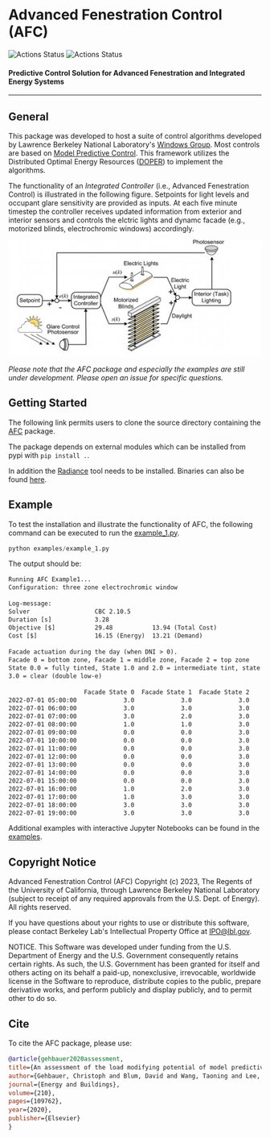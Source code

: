 # Advanced Fenestration Control (AFC)

![Actions Status](https://github.com/LBNL-ETA/AFC/workflows/Syntax/badge.svg)
![Actions Status](https://github.com/LBNL-ETA/AFC/workflows/UnitTests/badge.svg)

#### Predictive Control Solution for Advanced Fenestration and Integrated Energy Systems
----------------------------------------------------------------------------------------

## General
This package was developed to host a suite of control algorithms developed by Lawrence Berkeley National Laboratory's [Windows Group](https://windows.lbl.gov/). Most controls are based on [Model Predictive Control](https://en.wikipedia.org/wiki/Model_predictive_control). This framework utilizes the Distributed Optimal Energy Resources ([DOPER](https://github.com/LBNL-ETA/DOPER)) to implement the algorithms.

The functionality of an *Integrated Controller* (i.e., Advanced Fenestration Control) is illustrated in the following figure. Setpoints for light levels and occupant glare sensitivity are provided as inputs. At each five minute timestep the controller receives updated information from exterior and interior sensors and controls the elctric lights and dynamc facade (e.g., motorized blinds, electrochromic windows) accordingly.

![illustrate_system.jpg](https://github.com/LBNL-ETA/AFC/blob/master/docs/illustrate_system.jpg)

*Please note that the AFC package and especially the examples are still under development. Please open an issue for specific questions.*

## Getting Started
The following link permits users to clone the source directory containing the [AFC](https://github.com/LBNL-ETA/AFC) package.

The package depends on external modules which can be installed from pypi with ```pip install .```.

In addition the [Radiance](https://www.radiance-online.org/download-install/radiance-source-code/latest-release) tool needs to be installed. Binaries can also be found [here](https://github.com/LBNL-ETA/Radiance/releases).

## Example
To test the installation and illustrate the functionality of AFC, the following command can be executed to run the [example_1.py](https://github.com/LBNL-ETA/AFC/blob/master/examples/example_1.py).

```python
python examples/example_1.py
```

The output should be:

```
Running AFC Example1...
Configuration: three zone electrochromic window

Log-message:
Solver                  CBC 2.10.5
Duration [s]            3.28
Objective [$]           29.48           13.94 (Total Cost)
Cost [$]                16.15 (Energy)  13.21 (Demand)

Facade actuation during the day (when DNI > 0).
Facade 0 = bottom zone, Facade 1 = middle zone, Facade 2 = top zone
State 0.0 = fully tinted, State 1.0 and 2.0 = intermediate tint, state 3.0 = clear (double low-e)

                     Facade State 0  Facade State 1  Facade State 2
2022-07-01 05:00:00             3.0             3.0             3.0
2022-07-01 06:00:00             3.0             3.0             3.0
2022-07-01 07:00:00             3.0             2.0             3.0
2022-07-01 08:00:00             1.0             1.0             3.0
2022-07-01 09:00:00             0.0             0.0             3.0
2022-07-01 10:00:00             0.0             0.0             3.0
2022-07-01 11:00:00             0.0             0.0             3.0
2022-07-01 12:00:00             0.0             0.0             3.0
2022-07-01 13:00:00             0.0             0.0             3.0
2022-07-01 14:00:00             0.0             0.0             3.0
2022-07-01 15:00:00             0.0             0.0             3.0
2022-07-01 16:00:00             1.0             2.0             3.0
2022-07-01 17:00:00             1.0             3.0             3.0
2022-07-01 18:00:00             3.0             3.0             3.0
2022-07-01 19:00:00             3.0             3.0             3.0
```

Additional examples with interactive Jupyter Notebooks can be found in the [examples](https://github.com/LBNL-ETA/AFC/blob/master/examples).

## Copyright Notice
Advanced Fenestration Control (AFC) Copyright (c) 2023, The Regents of the University of California, through Lawrence Berkeley National Laboratory (subject to receipt of any required approvals from the U.S. Dept. of Energy).  All rights reserved.

If you have questions about your rights to use or distribute this software, please contact Berkeley Lab's Intellectual Property Office at IPO@lbl.gov.

NOTICE.  This Software was developed under funding from the U.S. Department of Energy and the U.S. Government consequently retains certain rights.  As such, the U.S. Government has been granted for itself and others acting on its behalf a paid-up, nonexclusive, irrevocable, worldwide license in the Software to reproduce, distribute copies to the public, prepare derivative works, and perform publicly and display publicly, and to permit other to do so.

## Cite
To cite the AFC package, please use:

```bibtex
@article{gehbauer2020assessment,
title={An assessment of the load modifying potential of model predictive controlled dynamic facades within the California context},
author={Gehbauer, Christoph and Blum, David and Wang, Taoning and Lee, Eleanor S},
journal={Energy and Buildings},
volume={210},
pages={109762},
year={2020},
publisher={Elsevier}
}
```
